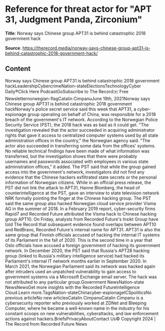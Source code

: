 # Reference for threat actor for "APT 31, Judgment Panda, Zirconium"

**Title**: Norway says Chinese group APT31 is behind catastrophic 2018 government hack

**Source**: https://therecord.media/norway-says-chinese-group-apt31-is-behind-catastrophic-2018-government-hack/

## Content
Norway says Chinese group APT31 is behind catastrophic 2018 government hackLeadershipCybercrimeNation-stateElectionsTechnologyCyber Daily®Click Here PodcastGoSubscribe to The Record✉️ Free Newsletternorwegian-flagCatalin CimpanuJune 19th, 2021Norway says Chinese group APT31 is behind catastrophic 2018 government hackNorway's police secret service said this week that APT31, a cyber-espionage group operating on behalf of China, was responsible for a 2018 breach of the government's IT network.
According to the Norwegian Police Security Service (PST), the 2018 hack was as bad as it could get.
"The investigation revealed that the actor succeeded in acquiring administrator rights that gave it access to centralized computer systems used by all state administration offices in the country," the Norwegian agency said.
"The actor also succeeded in transferring some data from the offices' systems. No reliable technical findings have been made of what information was transferred, but the investigation shows that there were probably usernames and passwords associated with employees in various state administration offices," it added.
The PST said that while the group gained access into the government's network, investigators did not find any evidence that the Chinese hackers exfiltrated state secrets or the personal information of Norwegian citizens.
While in an official press release, the PST did not link the attack to APT31, Hanne Blomberg, the head of counterintelligence at the PST, gave an interview to state television network NRK formally pointing the finger at the Chinese hacking group.
The PST said the same group also hacked Norwegian cloud service provider Visma AG in the summer of 2018.
In a February 2019 report, cyber-security firms Rapid7 and Recorded Future attributed the Visma hack to Chinese hacking group APT10.
On Friday, analysts from Recorded Future's Insikt Group have told The Record that subsequent evidence found overlaps between APT10 and RedBravo, Recorded Future's internal name for APT31.
APT31 is also the same group that Finnish officials accused of hacking the internal IT systems of its Parliament in the fall of 2020.
This is the second time in a year that Oslo officials have accused a foreign government of hacking its government network. In December 2020, the PST said that Russia's APT28 hacking group (linked to Russia's military intelligence service) had hacked its Parliament's internal IT network months earlier in September 2020.
In March 2021, the Norwegian Parliament said its network was hacked again after intruders used an unpatched vulnerability to gain access to government systems via a Microsoft Exchange email server. The hack was not attributed to any particular group.Government NewsNation-state NewsNewsGet more insights with the Recorded FutureIntelligence Cloud.Learn more.TagsNation-stateChinacyber-espionageICSpoliticsNo previous articleNo new articlesCatalin CimpanuCatalin Cimpanu is a cybersecurity reporter who previously worked at ZDNet and Bleeping Computer, where he became a well-known name in the industry for his constant scoops on new vulnerabilities, cyberattacks, and law enforcement actions against hackers.BriefsPrivacyAboutContact Us© Copyright 2024 | The Record from Recorded Future News